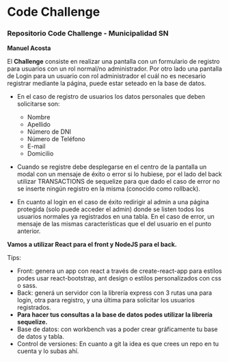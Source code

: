 # Code Challenge
### Repositorio Code Challenge - Municipalidad SN

**Manuel Acosta** 

El **Challenge** consiste en realizar una pantalla con un formulario de registro para usuarios con un rol normal/no administrador. Por otro lado una pantalla de Login para un usuario con rol administrador el cuál no es necesario registrar mediante la página, puede estar seteado en la base de datos.

- En el caso de registro de usuarios los datos personales que deben solicitarse son: 
    - Nombre
    - Apellido
    - Número de DNI
    - Número de Teléfono
    - E-mail
    - Domicilio
- Cuando se registre debe desplegarse en el centro de la pantalla un modal con un mensaje de éxito o error si lo hubiese, por el lado del back utilizar TRANSACTIONS de sequelize para que dado el caso de error no se inserte ningún registro en la misma (conocido como rollback).

- En cuanto al login en el caso de éxito redirigir al admin a una página protegida (solo puede acceder el admin) donde se listen todos los usuarios normales ya registrados en una tabla. En el caso de error, un mensaje de las mismas características que el del usuario en el punto anterior.

**Vamos a utilizar React para el front y NodeJS para el back.**

Tips:

- Front: genera un app con react a través de create-react-app para estilos podes usar react-bootstrap, ant design o estilos personalizados con css o sass.
- Back: generá un servidor con la librería express con 3 rutas una para login, otra para registro, y una última para solicitar los usuarios registrados.
- **Para hacer tus consultas a la base de datos podes utilizar la librería sequelize.**
- Base de datos: con workbench vas a poder crear gráficamente tu base de datos y tabla.
- Control de versiones: En cuanto a git la idea es que crees un repo en tu cuenta y lo subas ahí.
